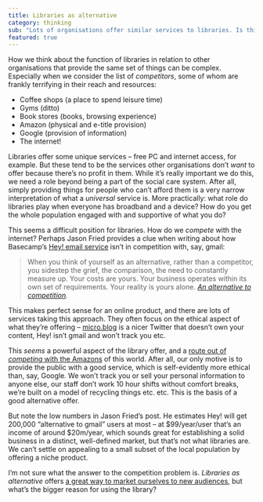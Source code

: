 ```yaml
---
title: Libraries as alternative
category: thinking
sub: "Lots of organisations offer similar services to libraries. Is thinking of libraries as an alternative to the Googles and Amazons of this world better than trying to compete with them?"
featured: true
---
```


How we think about the function of libraries in relation to other organisations that provide the same set of things can be complex. Especially when we consider the list of _competitors_, some of whom are frankly terrifying in their reach and resources:

- Coffee shops (a place to spend leisure time)
- Gyms (ditto)
- Book stores (books, browsing experience)
- Amazon (physical and e-title provision)
- Google (provision of information)
- The internet!

Libraries offer some unique services – free PC and internet access, for example. But these tend to be the services other organisations don’t _want_ to offer because there’s no profit in them. While it’s really important we do this, we need a role beyond being a part of the social care system. After all, simply providing things for people who can’t afford them is a very narrow interpretation of what a _universal_ service is. More practically: what role do libraries play when everyone has broadband and a device? How do you get the whole population engaged with and supportive of what you do?

This seems a difficult position for libraries. How do we _compete_ with the internet? Perhaps Jason Fried provides a clue when writing about how Basecamp’s [Hey! email service](https://hey.com/) isn’t in competition with, say, gmail:

> When you think of yourself as an alternative, rather than a competitor, you sidestep the grief, the comparison, the need to constantly measure up. Your costs are yours. Your business operates within its own set of requirements. Your reality is yours alone. <cite><a href="https://world.hey.com/jason/an-alternative-to-competition-ff57f4bc">An alternative to competition</a>.</cite>

This makes perfect sense for an online product, and there are lots of services taking this approach. They often focus on the ethical aspect of what they’re offering – [micro.blog](https://micro.blog) is a nicer Twitter that doesn’t own your content, Hey! isn’t gmail and won’t track you etc.

This _seems_ a powerful aspect of the library offer, and a [route out of _competing_ with the Amazons](https://burk.io/2021/escaping-the-amazon) of this world. After all, our only motive is to provide the public with a good service, which is self-evidently more ethical than, say, Google. We won’t track you or sell your personal information to anyone else, our staff don’t work 10 hour shifts without comfort breaks, we’re built on a model of recycling things etc. etc. This is the basis of a good alternative offer.

But note the low numbers in Jason Fried’s post. He estimates Hey! will get 200,000 “alternative to gmail” users at most – at $99/year/user that’s an income of around $20m/year, which sounds great for establishing a solid  business in a distinct, well-defined market, but that’s not what libraries are. We can’t settle on appealing to a small subset of the local population by offering a niche product.

I’m not sure what the answer to the competition problem is. _Libraries as alternative_ offers [a great way to market ourselves to new audiences](https://suffolklibraries.bigcartel.com/product/i-m-a-borrower-tote-bag), but what’s the bigger reason for using the library?